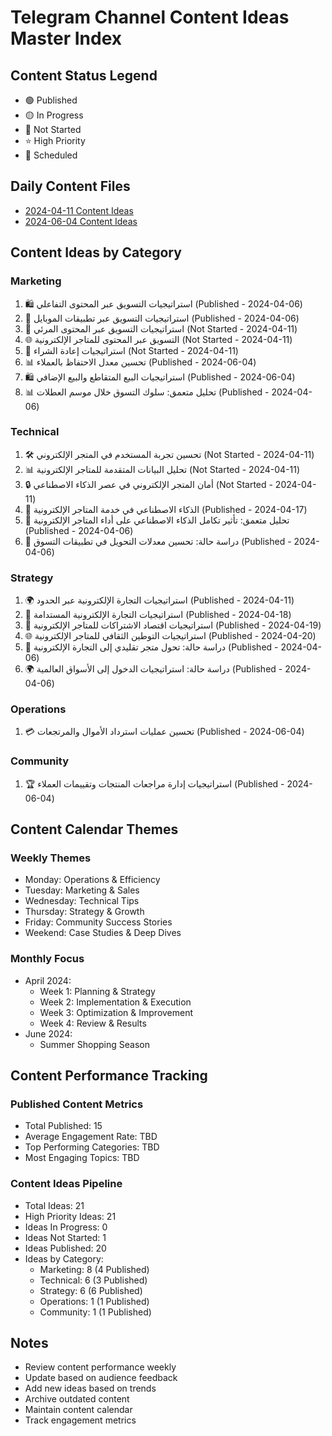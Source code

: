 # Telegram Channel Content Ideas Master Index

## Content Status Legend
- 🟢 Published
- 🟡 In Progress
- 🔴 Not Started
- ⭐ High Priority
- 📅 Scheduled

## Daily Content Files
- [2024-04-11 Content Ideas](2024-04-11-content-ideas.md)
- [2024-06-04 Content Ideas](2024-06-04-content-ideas.md)

## Content Ideas by Category

### Marketing
1. 🛍️ استراتيجيات التسويق عبر المحتوى التفاعلي (Published - 2024-04-06)
2. 📱 استراتيجيات التسويق عبر تطبيقات الموبايل (Published - 2024-04-06)
3. 🎥 استراتيجيات التسويق عبر المحتوى المرئي (Not Started - 2024-04-11)
4. 🌐 التسويق عبر المحتوى للمتاجر الإلكترونية (Not Started - 2024-04-11)
5. 🔄 استراتيجيات إعادة الشراء (Not Started - 2024-04-11)
6. 📊 تحسين معدل الاحتفاظ بالعملاء (Published - 2024-06-04)
7. 🛍️ استراتيجيات البيع المتقاطع والبيع الإضافي (Published - 2024-06-04)
8. 📊 تحليل متعمق: سلوك التسوق خلال موسم العطلات (Published - 2024-04-06)

### Technical
1. 🛠️ تحسين تجربة المستخدم في المتجر الإلكتروني (Not Started - 2024-04-11)
2. 📊 تحليل البيانات المتقدمة للمتاجر الإلكترونية (Not Started - 2024-04-11)
3. 🔒 أمان المتجر الإلكتروني في عصر الذكاء الاصطناعي (Not Started - 2024-04-11)
4. 🤖 الذكاء الاصطناعي في خدمة المتاجر الإلكترونية (Published - 2024-04-17)
5. 🤖 تحليل متعمق: تأثير تكامل الذكاء الاصطناعي على أداء المتاجر الإلكترونية (Published - 2024-04-06)
6. 📱 دراسة حالة: تحسين معدلات التحويل في تطبيقات التسوق (Published - 2024-04-06)

### Strategy
1. 🌍 استراتيجيات التجارة الإلكترونية عبر الحدود (Published - 2024-04-11)
2. 🌱 استراتيجيات التجارة الإلكترونية المستدامة (Published - 2024-04-18)
3. 🔄 استراتيجيات اقتصاد الاشتراكات للمتاجر الإلكترونية (Published - 2024-04-19)
4. 🌐 استراتيجيات التوطين الثقافي للمتاجر الإلكترونية (Published - 2024-04-20)
5. 💼 دراسة حالة: تحول متجر تقليدي إلى التجارة الإلكترونية (Published - 2024-04-06)
6. 🌍 دراسة حالة: استراتيجيات الدخول إلى الأسواق العالمية (Published - 2024-04-06)

### Operations
1. 💳 تحسين عمليات استرداد الأموال والمرتجعات (Published - 2024-06-04)

### Community
1. 🏆 استراتيجيات إدارة مراجعات المنتجات وتقييمات العملاء (Published - 2024-06-04)

## Content Calendar Themes

### Weekly Themes
- Monday: Operations & Efficiency
- Tuesday: Marketing & Sales
- Wednesday: Technical Tips
- Thursday: Strategy & Growth
- Friday: Community Success Stories
- Weekend: Case Studies & Deep Dives

### Monthly Focus
- April 2024:
  - Week 1: Planning & Strategy
  - Week 2: Implementation & Execution
  - Week 3: Optimization & Improvement
  - Week 4: Review & Results
- June 2024:
  - Summer Shopping Season

## Content Performance Tracking

### Published Content Metrics
- Total Published: 15
- Average Engagement Rate: TBD
- Top Performing Categories: TBD
- Most Engaging Topics: TBD

### Content Ideas Pipeline
- Total Ideas: 21
- High Priority Ideas: 21
- Ideas In Progress: 0
- Ideas Not Started: 1
- Ideas Published: 20
- Ideas by Category:
  - Marketing: 8 (4 Published)
  - Technical: 6 (3 Published)
  - Strategy: 6 (6 Published)
  - Operations: 1 (1 Published)
  - Community: 1 (1 Published)

## Notes
- Review content performance weekly
- Update based on audience feedback
- Add new ideas based on trends
- Archive outdated content
- Maintain content calendar
- Track engagement metrics
